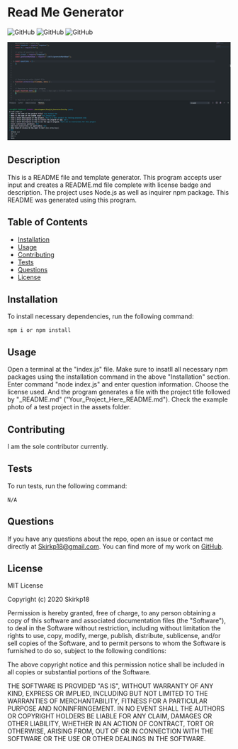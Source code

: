 # Read Me Generator

![GitHub](https://img.shields.io/github/downloads/Skirkp18/Read_Me_Generator/total) ![GitHub](https://img.shields.io/github/languages/top/Skirkp18/Read_Me_Generator) ![GitHub](https://img.shields.io/badge/license-MIT-green?style=flat) 



![Screenshot One](Develop\assets\README_Generator_Code_Screenshot.jpg)

## Description
This is a README file and template generator. This program accepts user input and creates a README.md file complete with license badge and description. The project uses Node.js as well as inquirer npm package. This README was generated using this program. 
## Table of Contents 
  - [Installation](#installation)
  - [Usage](#usage)
  - [Contributing](#contributing)
  - [Tests](#tests)
  - [Questions](#questions)
  - [License](#license)
## Installation
To install necessary dependencies, run the following command:
``` 
npm i or npm install
```
## Usage
Open a terminal at the "index.js" file. Make sure to insatll all necessary npm packages using the installation command in the above "Installation" section. Enter command "node index.js" and enter question information. Choose the license used. And the program generates a file with the project title followed by "_README.md" ("Your_Project_Here_README.md"). Check the example photo of a test project in the assets folder.
## Contributing
I am the sole contributor currently.
## Tests
To run tests, run the following command:
```
N/A
```
## Questions
If you have any questions about the repo, open an issue or contact me directly at Skirkp18@gmail.com. You can find more of my work on [GitHub](https://github.com/Skirkp18).
## License
MIT License

Copyright (c) 2020 Skirkp18

Permission is hereby granted, free of charge, to any person obtaining a copy
of this software and associated documentation files (the "Software"), to deal
in the Software without restriction, including without limitation the rights
to use, copy, modify, merge, publish, distribute, sublicense, and/or sell
copies of the Software, and to permit persons to whom the Software is
furnished to do so, subject to the following conditions:

The above copyright notice and this permission notice shall be included in all
copies or substantial portions of the Software.

THE SOFTWARE IS PROVIDED "AS IS", WITHOUT WARRANTY OF ANY KIND, EXPRESS OR
IMPLIED, INCLUDING BUT NOT LIMITED TO THE WARRANTIES OF MERCHANTABILITY,
FITNESS FOR A PARTICULAR PURPOSE AND NONINFRINGEMENT. IN NO EVENT SHALL THE
AUTHORS OR COPYRIGHT HOLDERS BE LIABLE FOR ANY CLAIM, DAMAGES OR OTHER
LIABILITY, WHETHER IN AN ACTION OF CONTRACT, TORT OR OTHERWISE, ARISING FROM,
OUT OF OR IN CONNECTION WITH THE SOFTWARE OR THE USE OR OTHER DEALINGS IN THE
SOFTWARE.
